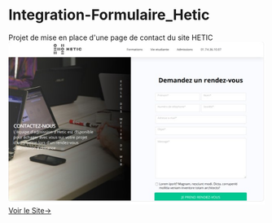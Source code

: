 # Integration-Formulaire_Hetic
Projet de mise en place d'une page de contact du site HETIC
![Screenshot](ressources/imgmg.jpg "apercu du site")
[Voir le Site->](https://formulaire-hetic.vercel.app)
